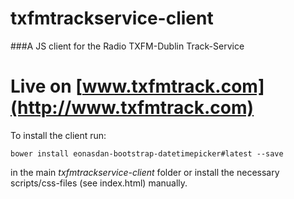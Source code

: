 # txfmtrackservice-client
###A JS client for the Radio TXFM-Dublin Track-Service

# Live on [www.txfmtrack.com](http://www.txfmtrack.com)

To install the client run:

    bower install eonasdan-bootstrap-datetimepicker#latest --save

 in the main *txfmtrackservice-client* folder
 or install the necessary scripts/css-files (see index.html) manually.
